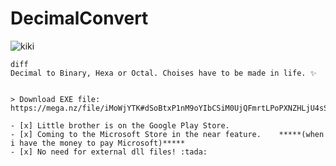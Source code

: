 # DecimalConvert
![kiki](https://user-images.githubusercontent.com/98966871/153211632-f605c07f-673e-4940-bb1b-fe73ba2c7655.png)


```
diff
Decimal to Binary, Hexa or Octal. Choises have to be made in life. ✨
```
```

> Download EXE file: https://mega.nz/file/iMoWjYTK#dSoBtxP1nM9oYIbCSiM0UjQFmrtLPoPXNZHLjU4sSI8

- [x] Little brother is on the Google Play Store.
- [x] Coming to the Microsoft Store in the near feature.    *****(when i have the money to pay Microsoft)*****
- [x] No need for external dll files! :tada:
